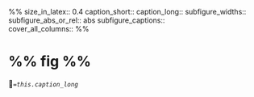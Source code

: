 %%
size_in_latex:: 0.4
caption_short::
caption_long:: 
subfigure_widths:: 
subfigure_abs_or_rel:: abs
subfigure_captions::  
cover_all_columns:: 
%%
# %% fig %%
📣*`=this.caption_long`*
